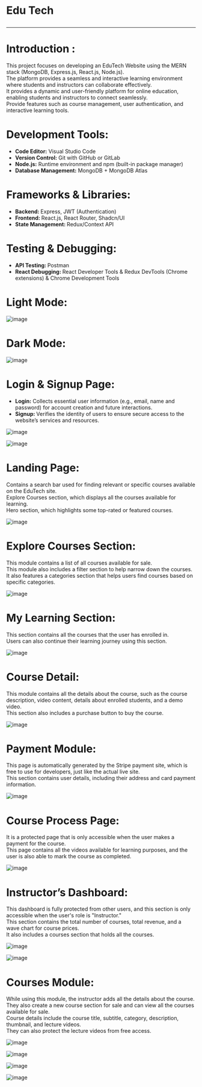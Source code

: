 # Edu Tech <hr>

# Introduction : 
<p>This project focuses on developing an EduTech Website using the MERN stack (MongoDB, Express.js, React.js, Node.js).<br>
The platform provides a seamless and interactive learning environment where students and instructors can collaborate effectively.<br>
It provides a dynamic and user-friendly platform for online education, enabling students and instructors to connect seamlessly.<br>
Provide features such as course management, user authentication, and interactive learning tools.<br></p>

# Development Tools:
<ul>
<li> <b>Code Editor:</b> Visual Studio Code</li>
<li><b>Version Control:</b> Git with GitHub or GitLab</li>
<li><b>Node.js:</b> Runtime environment and npm 
(built-in package manager)</li> 
<li><b>Database Management:</b> MongoDB +
MongoDB Atlas </li>
</ul>

# Frameworks & Libraries:
<ul>
<li><b>Backend: </b>Express, JWT (Authentication)</li>
<li><b>Frontend: </b>React.js, React Router, Shadcn/UI</li>
<li><b>State Management: </b> Redux/Context API</li>
</ul>

# Testing & Debugging:
<ul>
 <li><b>API Testing: </b> Postman </li>
<li><b>React Debugging: </b>React Developer Tools & Redux DevTools (Chrome extensions) & Chrome Development Tools</li>
</ul>

# Light Mode:
![image](https://github.com/user-attachments/assets/9ffb3207-c88d-4ca9-8298-c3b0e42636aa)

# Dark Mode:
![image](https://github.com/user-attachments/assets/fded37d3-e305-4520-a4ca-832f0d6eb9dc)

# Login & Signup Page:
<ul>
 <li><b>Login:</b> Collects essential user information (e.g., email, name and password) for account creation and future interactions.</li>
 <li><b>Signup: </b>Verifies the identity of users to ensure secure access to the website’s services and resources.</li>
</ul>

![image](https://github.com/user-attachments/assets/4a90d5e1-973b-4b9c-973a-436e07a618d0)

![image](https://github.com/user-attachments/assets/461d30d5-a0ee-412f-9e23-266975add0f7)

# Landing Page:
<p>Contains a search bar used for finding relevant or specific courses available on the EduTech site.<br>
Explore Courses section, which displays all the courses available for learning.<br>
Hero section, which highlights some top-rated or featured courses.<br></p>

![image](https://github.com/user-attachments/assets/fded37d3-e305-4520-a4ca-832f0d6eb9dc)


# Explore Courses Section:
<p>
This module contains a list of all courses available for sale.<br>
This module also includes a filter section to help narrow down the courses.<br>
It also features a categories section that helps users find courses based on specific categories.<br>
</p>

![image](https://github.com/user-attachments/assets/4b3cc9b0-d747-46d9-b3e9-6c38e60ea7c9)

# My Learning Section:
<p>
This section contains all the courses that the user has enrolled in. <br>
Users can also continue their learning journey using this section. <br>
</p>

![image](https://github.com/user-attachments/assets/c14b8e2d-4dab-4ece-83d3-39008ab3fffb)

# Course Detail:
<p>
This module contains all the details about the course, such as the course description, video content, details about enrolled students, and a demo video.<br>
This section also includes a purchase button to buy the course.<br>
</p>

![image](https://github.com/user-attachments/assets/14282d9e-d930-4ee4-b893-98a69630aa94)

# Payment Module:
<p>
This page is automatically generated by the Stripe payment site, which is free to use for developers, just like the actual live site.<br>
This section contains user details, including their address and card payment information.<br>
</p>

![image](https://github.com/user-attachments/assets/f6d4d27d-49ec-4a3d-946b-da72caa1e6ce)

# Course Process Page:
<p>
 It is a protected page that is only accessible when the user makes a payment for the course.<br>
This page contains all the videos available for learning purposes, and the user is also able to mark the course as completed.<br>
</p>

![image](https://github.com/user-attachments/assets/534b4502-5ba3-4aa1-94ca-d5af7c4e323a)

# Instructor’s Dashboard:
<p>
 This dashboard is fully protected from other users, and this section is only accessible when the user's role is "Instructor."<br>
This section contains the total number of courses, total revenue, and a wave chart for course prices.<br>
It also includes a courses section that holds all the courses.<br>
</p>

![image](https://github.com/user-attachments/assets/a60b8f9a-9b43-46b0-a2f0-7c92ed101957)

![image](https://github.com/user-attachments/assets/1cfa06d0-a96e-445e-bbba-44bb55aaaede)

# Courses Module:
<p>
 While using this module, the instructor adds all the details about the course. They also create a new course section for sale and can view all the courses available for sale.<br>
Course details include the course title, subtitle, category, description, thumbnail, and lecture videos.<br>
They can also protect the lecture videos from free access.<br>
</p>

![image](https://github.com/user-attachments/assets/c91796fb-c401-45d5-99ca-32ef92e74afc)

![image](https://github.com/user-attachments/assets/312a3048-2e1c-4805-987b-a442084a40bc)

![image](https://github.com/user-attachments/assets/85781435-bbe0-465f-bee8-63291bc053d3)

![image](https://github.com/user-attachments/assets/ac00972c-6c35-42a3-ba89-6df564b0d267)



